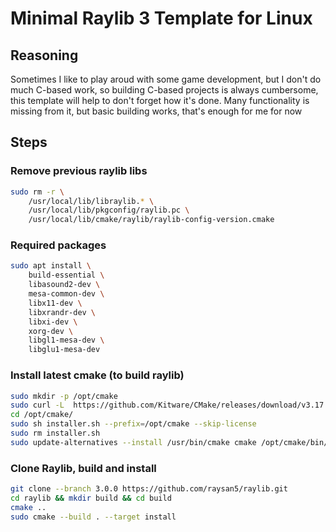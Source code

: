 # Minimal Raylib 3 Template for Linux

## Reasoning

Sometimes I like to play aroud with some game development, but I don't do much C-based work, so building C-based projects is always cumbersome, this template will help to don't forget how it's done.
Many functionality is missing from it, but basic building works, that's enough for me for now

## Steps

### Remove previous raylib libs

```bash
sudo rm -r \
    /usr/local/lib/libraylib.* \
    /usr/local/lib/pkgconfig/raylib.pc \
    /usr/local/lib/cmake/raylib/raylib-config-version.cmake
```


### Required packages

```bash
sudo apt install \
    build-essential \
    libasound2-dev \
    mesa-common-dev \
    libx11-dev \
    libxrandr-dev \
    libxi-dev \
    xorg-dev \
    libgl1-mesa-dev \
    libglu1-mesa-dev
```


### Install latest cmake (to build raylib)

```bash
sudo mkdir -p /opt/cmake
sudo curl -L  https://github.com/Kitware/CMake/releases/download/v3.17.3/cmake-3.17.3-Linux-x86_64.sh -o /opt/cmake/installer.sh
cd /opt/cmake/
sudo sh installer.sh --prefix=/opt/cmake --skip-license 
sudo rm installer.sh
sudo update-alternatives --install /usr/bin/cmake cmake /opt/cmake/bin/cmake 1 --force
```


### Clone Raylib, build and install

```bash
git clone --branch 3.0.0 https://github.com/raysan5/raylib.git
cd raylib && mkdir build && cd build
cmake ..
sudo cmake --build . --target install
```
